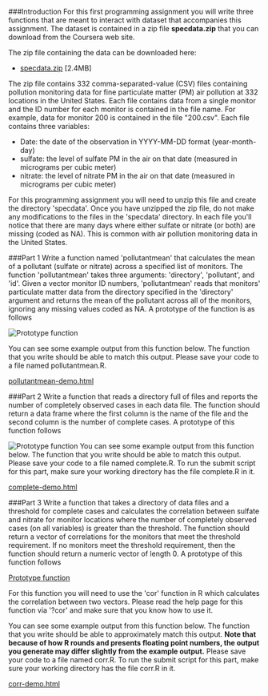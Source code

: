 ###Introduction
For this first programming assignment you will write three functions that are meant to interact with dataset that accompanies this assignment. The dataset is contained in a zip file **specdata.zip** that you can download from the Coursera web site.  

The zip file containing the data can be downloaded here:
* [specdata.zip](https://d396qusza40orc.cloudfront.net/rprog%2Fdata%2Fspecdata.zip) [2.4MB]

The zip file contains 332 comma-separated-value (CSV) files containing pollution monitoring data for fine particulate matter (PM) air pollution at 332 locations in the United States. Each file contains data from a single monitor and the ID number for each monitor is contained in the file name. For example, data for monitor 200 is contained in the file "200.csv". Each file contains three variables:

* Date: the date of the observation in YYYY-MM-DD format (year-month-day)
* sulfate: the level of sulfate PM in the air on that date (measured in micrograms per cubic meter)
* nitrate: the level of nitrate PM in the air on that date (measured in micrograms per cubic meter)

For this programming assignment you will need to unzip this file and create the directory 'specdata'. Once you have unzipped the zip file, do not make any modifications to the files in the 'specdata' directory. In each file you'll notice that there are many days where either sulfate or nitrate (or both) are missing (coded as NA). This is common with air pollution monitoring data in the United States.

###Part 1
Write a function named 'pollutantmean' that calculates the mean of a pollutant (sulfate or nitrate) across a specified list of monitors. The function 'pollutantmean' takes three arguments: 'directory', 'pollutant', and 'id'. Given a vector monitor ID numbers, 'pollutantmean' reads that monitors' particulate matter data from the directory specified in the 'directory' argument and returns the mean of the pollutant across all of the monitors, ignoring any missing values coded as NA. A prototype of the function is as follows

![Prototype function](https://d3c33hcgiwev3.cloudfront.net/imageAssetProxy.v1/AniR5o00EeWk4wrqfRkIMQ_26d94fc4f878a8b60240f6fda6e17f6c_Screen-Shot-2015-11-17-at-9.03.29-AM.png?expiry=1539388800000&hmac=9eo7Vz6og5hwtDxjfheGUNXWZ3nq2FYAVkolFlPcN28)

You can see some example output from this function below. The function that you write should be able to match this output. Please save your code to a file named pollutantmean.R.

[pollutantmean-demo.html](https://d3c33hcgiwev3.cloudfront.net/_3b0da118473bfa0845efddcbe29cc336_pollutantmean-demo.html?Expires=1539388800&Signature=jiYr9WGXHULEHa-TQkz7JHfArTeTz~X-SSZ9ThoenlbT~nkiEAH7BeiZCog0B-hTXd7KjChyFe3KlIZtCL2B1aUruKpYBUvz75ChPMarR0QLWKk~yr10zd-FlcU6F5yQbwDfmAk8FLOrU~zuavjygrog6MzoBjSpQJO7buDjnkY_&Key-Pair-Id=APKAJLTNE6QMUY6HBC5A)

###Part 2
Write a function that reads a directory full of files and reports the number of completely observed cases in each data file. The function should return a data frame where the first column is the name of the file and the second column is the number of complete cases. A prototype of this function follows

![Prototype function](https://d3c33hcgiwev3.cloudfront.net/imageAssetProxy.v1/Jnt5oY00EeWisRLkE7o57Q_2713e281672695ec59b29f83ec95f7b1_Screen-Shot-2015-11-17-at-9.04.23-AM.png?expiry=1539388800000&hmac=HAP6KyRocq16A2lubd0MxhG5lckyoGV-xTWIZ3TmGf8) 
You can see some example output from this function below. The function that you write should be able to match this output. Please save your code to a file named complete.R. To run the submit script for this part, make sure your working directory has the file complete.R in it.

[complete-demo.html](https://d3c33hcgiwev3.cloudfront.net/_3b0da118473bfa0845efddcbe29cc336_complete-demo.html?Expires=1539388800&Signature=ZZgmThcj0EmV2gppV8ajGnM8DHZsN42qsK-QHeYMmna5tx5hAjGodaUnvcLfqp95I4RNDDRXIghpofN5WnrRlkwUzxcEqbZzjg9cSs3hhOdeX7PtGUTQvaGwqEaWN~fVH-LQAsespOe7aU0VQpwkINIuisnxkKtp0d65lE3pUzE_&Key-Pair-Id=APKAJLTNE6QMUY6HBC5A)

###Part 3
Write a function that takes a directory of data files and a threshold for complete cases and calculates the correlation between sulfate and nitrate for monitor locations where the number of completely observed cases (on all variables) is greater than the threshold. The function should return a vector of correlations for the monitors that meet the threshold requirement. If no monitors meet the threshold requirement, then the function should return a numeric vector of length 0. A prototype of this function follows

[Prototype function](https://d3c33hcgiwev3.cloudfront.net/imageAssetProxy.v1/OXaiR400EeWk4wrqfRkIMQ_dafbb49ef127335cf1f9468fcadbd4ee_Screen-Shot-2015-11-17-at-9.05.01-AM.png?expiry=1539388800000&hmac=HiwzVyQTKP9hbDBLQ2hu69PfHGFAl04jkg1FOGG49bQ)

For this function you will need to use the 'cor' function in R which calculates the correlation between two vectors. Please read the help page for this function via '?cor' and make sure that you know how to use it.  

You can see some example output from this function below. The function that you write should be able to approximately match this output. **Note that because of how R rounds and presents floating point numbers, the output you generate may differ slightly from the example output.** Please save your code to a file named corr.R. To run the submit script for this part, make sure your working directory has the file corr.R in it.

[corr-demo.html](https://d3c33hcgiwev3.cloudfront.net/_e92e575b8e62dcb1e3a086d2ff0d5a1e_corr-demo.html?Expires=1539388800&Signature=TLRYRxjZvdFLIM96GDkqrUTvYs4j6kiA1ELgmGbXp3OAGo694B85-urfOvOCeBmTwXaup69MVddNdytJ9CyqK1N0B40qsS4xIdvfdC~N-6GYu54fnQggYG7LdY1GA632MocTdzNWPsFz3V~1QJwl-8SId6Ge444XkopV81XUTeY_&Key-Pair-Id=APKAJLTNE6QMUY6HBC5A)